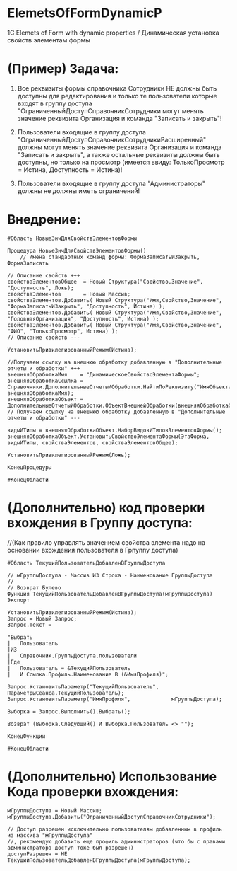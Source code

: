 # ElemetsOfFormDynamicP
1С Elemets of Form with dynamic properties / Динамическая установка свойств элементам формы

# (Пример) Задача: 
1. Все реквизиты формы справочника Сотрудники НЕ должны быть доступны для редактирования
и только те пользователи которые входят в группу доступа "ОграниченныйДоступСправочникСотрудники
могут менять значение реквизита Организация и команда "Записать и закрыть"!

2. Пользователи входящие в группу доступа "ОграниченныйДоступСправочникСотрудникиРасширенный" должны
могут менять значение реквизита Организация и команда "Записать и закрыть", а также остальные реквизиты должны быть
доступны, но только на просмотр (имеется ввиду: ТолькоПросмотр = Истина, Доступность = Истина)!

3. Пользователи входящие в группу доступа "Администраторы" должны не должны иметь ограничений!

# Внедрение:

	#Область НовыеЗнчДляСвойствЭлементовФормы

	Процедура НовыеЗнчДляСвойствЭлементовФормы()
    	// Имена стандартных команд формы: ФормаЗаписатьИЗакрыть, ФормаЗаписать

	// Описание свойств +++
	свойстваЭлементовОбщее	= Новый Структура("Свойство,Значение", "Доступность", Ложь);
	свойстваЭлементов 		= Новый Массив;	
	свойстваЭлементов.Добавить(	Новый Структура("Имя,Свойство,Значение", "ФормаЗаписатьИЗакрыть", "Доступность", Истина) );
	свойстваЭлементов.Добавить(	Новый Структура("Имя,Свойство,Значение", "ГоловнаяОрганизация", "Доступность", Истина) );
	свойстваЭлементов.Добавить(	Новый Структура("Имя,Свойство,Значение", "ФИО", "ТолькоПросмотр", Истина) );
	// Описание свойств ---

	УстановитьПривилегированныйРежим(Истина);
	
	//Получаем ссылку на внешнюю обработку добавленную в "Дополнительные отчеты и обработки" +++
	внешняяОбработкаИмя    = "ДинамическоеСвойствоЭлементаФормы";
	внешняяОбработкаСсылка = Справочники.ДополнительныеОтчетыИОбработки.НайтиПоРеквизиту("ИмяОбъекта", внешняяОбработкаИмя);
	внешняяОбработкаОбъект = ДополнительныеОтчетыИОбработки.ОбъектВнешнейОбработки(внешняяОбработкаСсылка);
	// Получаем ссылку на внешнюю обработку добавленную в "Дополнительные отчеты и обработки" ---
	
	видыИТипы = внешняяОбработкаОбъект.НаборВидовИТиповЭлементовФормы();
	внешняяОбработкаОбъект.УстановитьСвойствоЭлементаФормы(ЭтаФорма, видыИТипы, свойстваЭлементов, свойстваЭлементовОбщее);
	
	УстановитьПривилегированныйРежим(Ложь);
	
	КонецПроцедуры

	#КонецОбласти

# (Дополнительно) код проверки вхождения в Группу доступа:
//(Как правило управлять значением свойства элемента надо на основании вхождения пользователя в Грпуппу доступа)

	#Область ТекущийПользовательДобавленВГруппыДоступа

	// мГруппыДоступа - Массив ИЗ Строка - Наименование ГруппыДоступа
	//
	// Возврат Булево
	Функция ТекущийПользовательДобавленВГруппыДоступа(мГруппыДоступа) Экспорт

	УстановитьПривилегированныйРежим(Истина);
	Запрос = Новый Запрос;
	Запрос.Текст = 
	
	"Выбрать 
	|	Пользователь 
	|ИЗ 
	|	Справочник.ГруппыДоступа.пользователи
	|Где
	|	Пользователь = &ТекущийПользователь
	|	И Ссылка.Профиль.Наименование В (&ИмяПрофиля)";
	
	Запрос.УстановитьПараметр("ТекущийПользователь",	ПараметрыСеанса.ТекущийПользователь);
	Запрос.УстановитьПараметр("ИмяПрофиля", 			мГруппыДоступа);
	
	Выборка = Запрос.Выполнить().Выбрать();
	
	Возврат (Выборка.Следующий() И Выборка.Пользователь <> "");
		
	КонецФункции

	#КонецОбласти


# (Дополнительно) Использование Кода проверки вхождения:

	мГруппыДоступа = Новый Массив;
	мГруппыДоступа.Добавить("ОграниченныйДоступСправочникСотрудники");
	
	// Доступ разрешен исключительно пользователям добавленным в профиль из массива "мГруппыДоступа"
	//, рекомендую добавить еще профиль администраторов (что бы с правами администратора доступ тоже был разрешен)
	доступРазрешен = НЕ ТекущийПользовательДобавленВГруппыДоступа(мГруппыДоступа);

